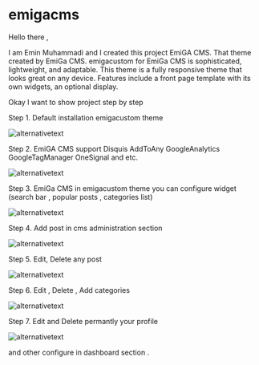 # emigacms
Hello there ,

I am Emin Muhammadi and I created this project EmiGA CMS. That theme created by EmiGa CMS. emigacustom for EmiGa CMS is sophisticated, lightweight, and adaptable. This theme is a fully responsive theme that looks great on any device. Features include a front page template with its own widgets, an optional display.

 

Okay I want to show project step by step

 

Step 1.      Default installation emigacustom theme

![alternativetext](img/step1.png)

Step 2.      EmiGA CMS support Disquis AddToAny GoogleAnalytics GoogleTagManager OneSignal and etc.

![alternativetext](img/step2.png)

Step 3.      EmiGa CMS in emigacustom theme you can configure widget (search bar , popular posts , categories list)

![alternativetext](img/step3.png)

Step 4.    Add post in cms administration section 

![alternativetext](img/step4.png)

Step 5.  Edit, Delete any post

![alternativetext](img/step5.png)

Step 6. Edit , Delete , Add categories

![alternativetext](img/step6.png)

Step 7. Edit and Delete permantly your profile

![alternativetext](img/step7.png)

and other configure in dashboard section .
